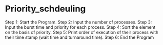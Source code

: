 # Priority_schdeuling
Step 1: Start the Program.
Step 2: Input the number of processes.
Step 3: Input the burst time and priority for each process.
Step 4: Sort the element on the basis of priority.
Step 5: Print order of execution of their process with their time stamp (wait time and turnaround time).
Step 6: End the Program
